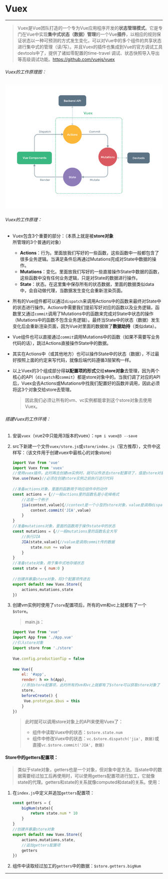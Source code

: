 # Vuex

------

> Vuex是Vue团队打造的一个专为Vue应用程序开发的**状态管理模式**。它是专门在Vue中实现**集中式状态（数据）管理**的一个Vue**插件**，以相应的规则保证状态以一种可预测的方式发生变化，可以对Vue中的多个组件的共享状态进行集中式的管理（读/写）。并且Vuex的插件也集成到Vue的官方调试工具devtools中了，提供了诸如零配置的time-travel 调试、状态快照导入导出等高级调试功能。https://github.com/vuejs/vuex

###### Vuex的工作原理图：

![vuex](./assets/vuex.png)

###### Vuex的工作原理：

- Vuex包含3个重要的部分：（本质上就是被**store对象**所管理的3个普通的对象）
  - **Actions**：行为。里面放我们写好的一些函数，这些函数中一般都包含了很多业务逻辑。当满足条件后再通过Mutations完成对State中数据的操作。
  - **Mutations**：变化。里面放我们写好的一些直接操作State中数据的函数，这些函数中没有任何业务逻辑，只是对State的数据进行操作。
  - **State**：状态。在这里集中保存所有的状态数据，里面的数据类似data中，会自动做代理，当数据发生变化会重新渲染页面。

- 所有的Vue组件都可以通过`dispatch`来调用Actions中的函数来最终对State中的状态进行操作。Actions中需要我们提前写好对应的函数以及业务逻辑，函数里又通过`commit`调用了Mutations中的函数来完成对State中状态的操作（Mutations中的函数不包含业务逻辑）。最终当State中的状态（数据）发生变化后会重新渲染页面，因为Vue对里面的数据做了**数据劫持**（类似data）。

- Vue组件也可以直接通过`commit`调用Mutations中的函数（如果不需要写业务代码的话），跳过Actions直接操作State中的数据。

- 其实在Actions中（或其他地方）也可以操作State中的状态（数据），不过最好按照上面的约定来写代码，就像后端代码遵循3层架构一样。

- 以上Vuex的3个组成部分得**以配置项的形式**交给**store对象**去管理，因为两个核心的API（`dispatch`和`commit`）都是store对象中的。当我们调了对应的API后，Vuex会去Actions或Mutations中找我们配置好的函数并调用，因此必须将这3个对象交给store去管理。

  > 因此我们必须让所有的vm、vc实例都能拿到这个store对象去使用Vuex。

###### 搭建Vuex的工作环境：

1. 安装`vuex`（vue2中只能用3版本的vuex）：`npm i vuex@3 --save`

2. src下新建一个文件`vuex/store.js`或`store/index.js`（官方推荐），文件中这样写：（该文件用于创建vuex中最核心的对象store）

   ```js
   import Vue from 'vue'
   import Vuex from 'vuex'
   //使用vuex插件。此时再去创建vm实例时，就可以传进去store配置项了，值是store对象，该对象就是整个Vuex工作环境
   Vue.use(Vuex)//必须在创建store实例之前执行这行代码
   
   //准备actions对象，里面的函数用于响应组件中的动作
   const actions = {//一般actions里的函数名是小驼峰格式
       //这是一个例子
       jia(context,value){//context是一个小型的store对象，value是调用dispatch传的数据
           context.commit('JIA',value)
       }
   }
   //准备mutations对象，里面的函数用于操作state中的状态
   const mutations = {//一般mutations里的函数名全大写
       //执行JIA
       JIA(state,value){//value是调用commit传的数据
           state.num += value
       }
   }
   //准备state对象，用于集中式地存储状态
   const state = { num:0 }
   
   //创建并暴露store对象，将3个配置项传进去
   export default new Vuex.Store({
       actions,mutations,state
   })
   ```

3. 创建vm实例时使用了`store`配置项后，所有的vm和vc上就都有了一个`$store`。

   > main.js：

   ```js
   import Vue from 'vue'
   import App from './App.vue'
   //引入store对象
   import store from './store'
   
   Vue.config.productionTip = false
   
   new Vue({
       el: '#app',
       render: h => h(App),
       //添加store配置项，此时所有的vm和vc上就都有了$store可以获取store对象了
       store,
       beforeCreate() {
       	Vue.prototype.$bus = this
       }
   })
   ```

   > 此时就可以调用store对象上的API来使用Vuex了：
   >
   > - 组件中读取Vuex中的状态：`$store.state.num`
   > - 组件中修改Vuex中的状态：`vc.$store.dispatch('jia', 数据)`或直接`vc.$store.commit('JIA', 数据)`

#### Store中的getters配置项：

> 类似于state对象，getters也是一个对象，但对象中是方法。当state中的数据需要经过加工后再使用时，可以使用getters配置项进行加工，它就像state的代理。getters和state的关系就像computed和data的关系。使用：

1. 在`index.js`中定义并追加`getters`配置项：

   ```js
   const getters = {
       bigNum(state){
           return state.num * 10
       }
   }
   //创建并暴露store对象
   export default new Vuex.Store({
       actions,mutations,state,
       //追加getters配置项
       getters
   })
   ```

2. 组件中读取经过加工的`getters`中的数据：`$store.getters.bigNum`

------

